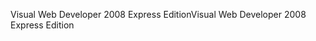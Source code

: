 <span data-ttu-id="91727-101">Visual Web Developer 2008 Express Edition</span><span class="sxs-lookup"><span data-stu-id="91727-101">Visual Web Developer 2008 Express Edition</span></span>